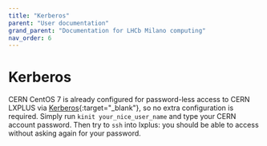 ```yaml
---
title: "Kerberos"
parent: "User documentation"
grand_parent: "Documentation for LHCb Milano computing"
nav_order: 6
---
```


# Kerberos
CERN CentOS 7 is already configured for password-less access to CERN LXPLUS via [Kerberos](https://linux.web.cern.ch/docs/kerberos-access/){:target="_blank"}, so no extra configuration is required.
Simply run `kinit your_nice_user_name` and type your CERN account password. Then try to `ssh` into lxplus: you should be able to access without asking again for your password.
